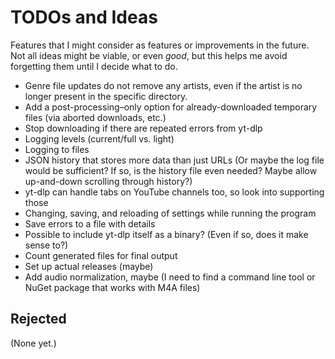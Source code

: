# TODOs and Ideas

Features that I might consider as features or improvements in the future. Not all ideas might be viable, or even _good_, but this helps me avoid forgetting them until I decide what to do.

- Genre file updates do not remove any artists, even if the artist is no longer present in the specific directory.
- Add a post-processing–only option for already-downloaded temporary files (via aborted downloads, etc.)
- Stop downloading if there are repeated errors from yt-dlp
- Logging levels (current/full vs. light)
- Logging to files
- JSON history that stores more data than just URLs (Or maybe the log file would be sufficient? If so, is the history file even needed? Maybe allow up-and-down scrolling through history?)
- yt-dlp can handle tabs on YouTube channels too, so look into supporting those
- Changing, saving, and reloading of settings while running the program
- Save errors to a file with details
- Possible to include yt-dlp itself as a binary? (Even if so, does it make sense to?)
- Count generated files for final output
- Set up actual releases (maybe)
- Add audio normalization, maybe (I need to find a command line tool or NuGet package that works with M4A files)

## Rejected

(None yet.)
